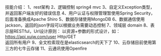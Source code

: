 技能介绍：
1、rest架构
2、逻辑控制 spring4 mvc
3、自定义Exception类型，并返回客户端友好的错误信息
4、用户认证与权限管理暂使用Spring Security，后面准备换成Apache Shiro
5、数据存储使用MongoDB
6、数据通信使用jackson，返回的json字段可以根据业务需要动态控制
7、领域层 domain
8、表示层RESTful，Url设计原则：
   以资源+参数的形式设计，如：
   https://api.xujw.com/user		Http/GET	
   返回所有用户
9、全文检索现在是elasticsearch的天下了
10、云存储目前使用第三方的七牛云存储
11、云通讯使用Openfire 